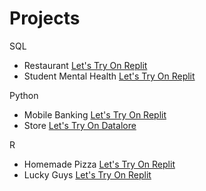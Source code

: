 # Projects

SQL
- Restaurant [Let's Try On Replit](https://replit.com/@NitikarnKadsrit?path= )
- Student Mental Health [Let's Try On Replit](https://replit.com/@NitikarnKadsrit?path= )

Python
- Mobile Banking [Let's Try On Replit](https://replit.com/@NitikarnKadsrit?path= )
- Store [Let's Try On Datalore](https://datalore.jetbrains.com/notebook/k6PoiTajayVSmRRMmYa3rZ/uMf1baMlL690ue92mrvLSL/)

R
- Homemade Pizza [Let's Try On Replit](https://replit.com/@NitikarnKadsrit?path= )
- Lucky Guys [Let's Try On Replit](https://replit.com/@NitikarnKadsrit?path= )
